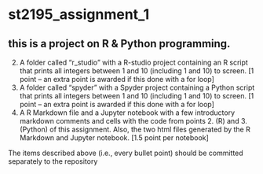 # st2195_assignment_1
## this is a project on R & Python programming.
2. A folder called “r_studio” with a R-studio project containing an R script 
that prints all integers between 1 and 10 (including 1 and 10) to screen.
[1 point – an extra point is awarded if this done with a for loop]
3. A folder called “spyder” with a Spyder project containing a Python script 
that prints all integers between 1 and 10 (including 1 and 10) to screen.
[1 point – an extra point is awarded if this done with a for loop]
4. A R Markdown file and a Jupyter notebook with a few introductory 
markdown comments and cells with the code from points 2. (R) and 3. 
(Python) of this assignment. Also, the two html files generated by the R 
Markdown and Jupyter notebook. 
[1.5 point per notebook]

The items described above (i.e., every bullet point) should be committed 
separately to the repository
